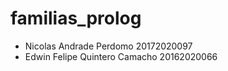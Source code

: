 # familias_prolog
 - Nicolas Andrade Perdomo 20172020097
 - Edwin Felipe Quintero Camacho 20162020066
 
